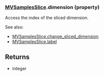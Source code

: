 ### [MVSamplesSlice](MVSamplesSlice.md).dimension (property)




Access the index of the sliced dimension.

See also:

* [MVSamplesSlice.change_sliced_dimension](MVSamplesSlice.change_sliced_dimension.md)
* [MVSamplesSlice.label](MVSamplesSlice.label.md)

Returns
---------
* integer

